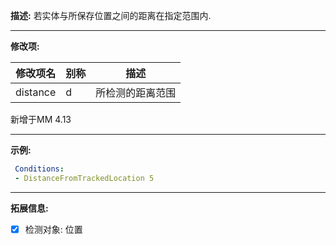 **描述:** 若实体与所保存位置之间的距离在指定范围内.

---

**修改项:**

| 修改项名  | 别称           | 描述                      |
| --------- | -------------- | ------------------------- |
| distance | d | 所检测的距离范围 |

新增于MM 4.13

---

**示例:**

```yaml
 Conditions:
 - DistanceFromTrackedLocation 5
```

---

**拓展信息:**

- [x] 检测对象: 位置
